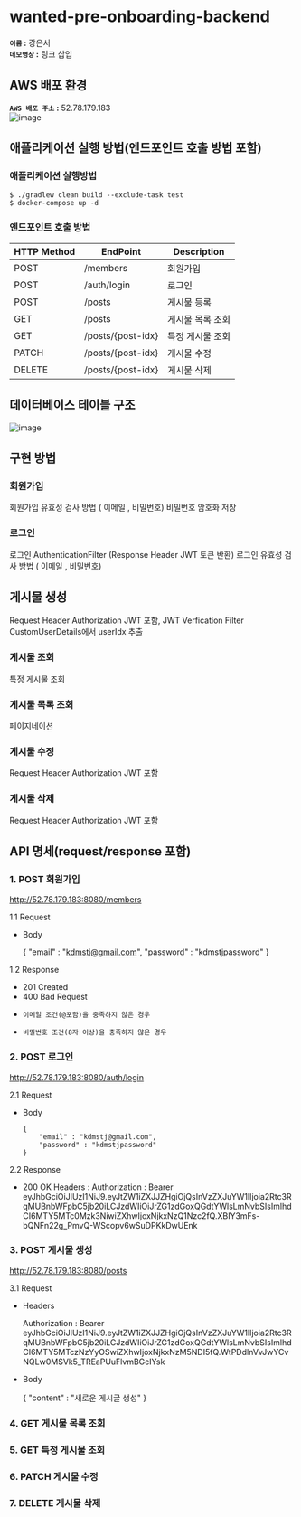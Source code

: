 # wanted-pre-onboarding-backend
**`이름` :**  강은서<br/>
**`데모영상` :** 링크 삽입<br/>

## AWS 배포 환경
**`AWS 배포 주소` :**  52.78.179.183<br/>
![image](https://github.com/kdmstj/wanted-pre-onboarding-backend/assets/62414231/a8dc90c2-8f2a-4272-b974-48b6dd3f6294)

## 애플리케이션 실행 방법(엔드포인트 호출 방법 포함)
### 애플리케이션 실행방법

    $ ./gradlew clean build --exclude-task test
    $ docker-compose up -d

### 엔드포인트 호출 방법
| HTTP Method | EndPoint | Description |
|------|---|---|
|POST|/members|회원가입|
|POST|/auth/login|로그인|
|POST|/posts|게시물 등록|
|GET|/posts|게시물 목록 조회|
|GET|/posts/{post-idx}|특정 게시물 조회|
|PATCH|/posts/{post-idx}|게시물 수정|
|DELETE|/posts/{post-idx}|게시물 삭제|



## 데이터베이스 테이블 구조
![image](https://github.com/kdmstj/wanted-pre-onboarding-backend/assets/62414231/e67533b9-af4f-452e-996d-5ef5e3c61ddf)

## 구현 방법
### 회원가입
회원가입 유효성 검사 방법 ( 이메일 , 비밀번호)
비밀번호 암호화 저장

### 로그인
로그인 AuthenticationFilter (Response Header JWT 토큰 반환)
로그인 유효성 검사 방법 ( 이메일 , 비밀번호)

## 게시물 생성
Request Header Authorization JWT 포함, JWT Verfication Filter
CustomUserDetails에서 userIdx 추출

### 게시물 조회
특정 게시물 조회

### 게시물 목록 조회
페이지네이션

### 게시물 수정
Request Header Authorization JWT 포함

### 게시물 삭제
Request Header Authorization JWT 포함

## API 명세(request/response 포함)
### 1. POST 회원가입
http://52.78.179.183:8080/members

1.1 Request
- Body

    {
      "email" : "kdmstj@gmail.com",
      "password" : "kdmstjpassword"
    }
  
1.2 Response
  - 201 Created
  - 400 Bad Request
  -     이메일 조건(@포함)을 충족하지 않은 경우
  -     비밀번호 조건(8자 이상)을 충족하지 않은 경우

### 2. POST 로그인
http://52.78.179.183:8080/auth/login

2.1 Request
- Body

      {
          "email" : "kdmstj@gmail.com",
          "password" : "kdmstjpassword"
      }
  
2.2 Response
- 200 OK
  Headers : Authorization : Bearer eyJhbGciOiJIUzI1NiJ9.eyJtZW1iZXJJZHgiOjQsInVzZXJuYW1lIjoia2Rtc3RqMUBnbWFpbC5jb20iLCJzdWIiOiJrZG1zdGoxQGdtYWlsLmNvbSIsImlhdCI6MTY5MTc0Mzk3NiwiZXhwIjoxNjkxNzQ1Nzc2fQ.XBIY3mFs-bQNFn22g_PmvQ-WScopv6wSuDPKkDwUEnk

### 3. POST 게시물 생성
http://52.78.179.183:8080/posts

3.1 Request
- Headers

    Authorization : Bearer eyJhbGciOiJIUzI1NiJ9.eyJtZW1iZXJJZHgiOjQsInVzZXJuYW1lIjoia2Rtc3RqMUBnbWFpbC5jb20iLCJzdWIiOiJrZG1zdGoxQGdtYWlsLmNvbSIsImlhdCI6MTY5MTczNzYyOSwiZXhwIjoxNjkxNzM5NDI5fQ.WtPDdlnVvJwYCvNQLw0MSVk5_TREaPUuFlvmBGcIYsk

- Body

    {
    "content" : "새로운 게시글 생성"
    }

### 4. GET 게시물 목록 조회
### 5. GET 특정 게시물 조회
### 6. PATCH 게시물 수정
### 7. DELETE 게시물 삭제
